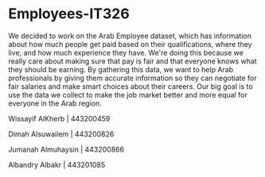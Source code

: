 # Employees-IT326

  We decided to work on the Arab Employee dataset, which has information about how much people get paid based on their qualifications, where they live, and how much experience they have. We're doing this because we really care about making sure that pay is fair and that everyone knows what they should be earning. By gathering this data, we want to help Arab professionals by giving them accurate information so they can negotiate for fair salaries and make smart choices about their careers. Our big goal is to use the data we collect to make the job market better and more equal for everyone in the Arab region.

Wissayif AlKherb | 443200459

Dimah Alsuwailem | 443200826

Jumanah Almuhaysin | 443200866

Albandry Albakr | 443201085
